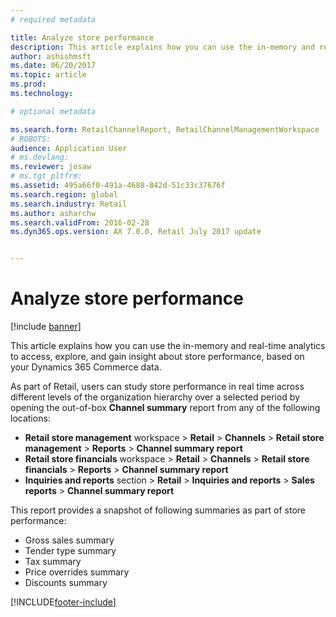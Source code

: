 ```yaml
---
# required metadata

title: Analyze store performance
description: This article explains how you can use the in-memory and real-time analytics to access, explore, and gain insight about store performance, based on your Dynamics 365 Commerce data. 
author: ashishmsft
ms.date: 06/20/2017
ms.topic: article
ms.prod: 
ms.technology: 

# optional metadata

ms.search.form: RetailChannelReport, RetailChannelManagementWorkspace
# ROBOTS: 
audience: Application User
# ms.devlang: 
ms.reviewer: josaw
# ms.tgt_pltfrm: 
ms.assetid: 495a66f0-491a-4688-842d-51c33c37676f
ms.search.region: global
ms.search.industry: Retail
ms.author: asharchw
ms.search.validFrom: 2016-02-28
ms.dyn365.ops.version: AX 7.0.0, Retail July 2017 update


---
```


# Analyze store performance

[!include [banner](includes/banner.md)]

This article explains how you can use the in-memory and real-time analytics to access, explore, and gain insight about store performance, based on your Dynamics 365 Commerce data.

As part of Retail, users can study store performance in real time across different levels of the organization hierarchy over a selected period by opening the out-of-box **Channel summary** report from any of the following locations:

- **Retail store management** workspace &gt; **Retail** &gt; **Channels** &gt; **Retail store management** &gt; **Reports** &gt; **Channel summary report**
- **Retail store financials** workspace &gt; **Retail** &gt; **Channels** &gt; **Retail store financials** &gt; **Reports** &gt; **Channel summary report**
- **Inquiries and reports** section &gt; **Retail** &gt; **Inquiries and reports** &gt; **Sales reports** &gt; **Channel summary report**

This report provides a snapshot of following summaries as part of store performance:

- Gross sales summary
- Tender type summary
- Tax summary
- Price overrides summary
- Discounts summary


[!INCLUDE[footer-include](../includes/footer-banner.md)]